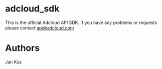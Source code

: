 adcloud_sdk
===========

This is the official Adcloud API SDK. If you have any problems or requests please contact api@adcloud.com

Authors
===========
Jan Kus